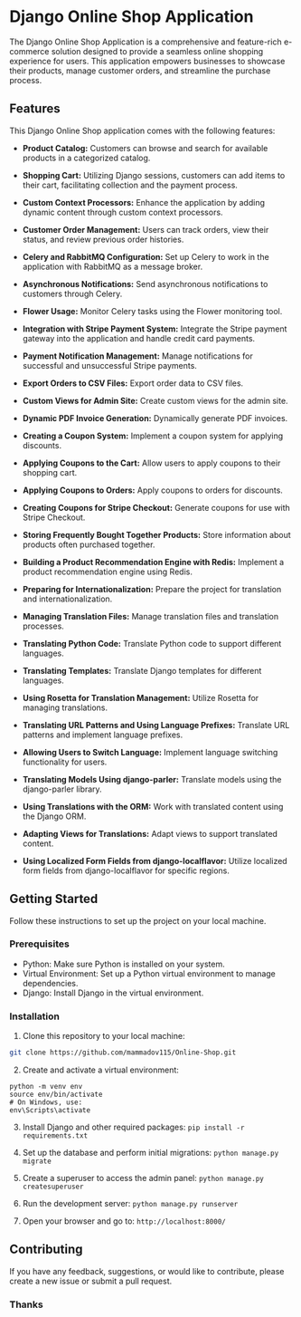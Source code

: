# Django Online Shop Application

The Django Online Shop Application is a comprehensive and feature-rich e-commerce solution designed to provide a seamless online shopping experience for users. This application empowers businesses to showcase their products, manage customer orders, and streamline the purchase process.

## Features

This Django Online Shop application comes with the following features:


- **Product Catalog:** Customers can browse and search for available products in a categorized catalog.

- **Shopping Cart:** Utilizing Django sessions, customers can add items to their cart, facilitating collection and the payment process.

- **Custom Context Processors:** Enhance the application by adding dynamic content through custom context processors.

- **Customer Order Management:** Users can track orders, view their status, and review previous order histories.

- **Celery and RabbitMQ Configuration:** Set up Celery to work in the application with RabbitMQ as a message broker.

- **Asynchronous Notifications:** Send asynchronous notifications to customers through Celery.

- **Flower Usage:** Monitor Celery tasks using the Flower monitoring tool.

- **Integration with Stripe Payment System:** Integrate the Stripe payment gateway into the application and handle credit card payments.

- **Payment Notification Management:** Manage notifications for successful and unsuccessful Stripe payments.

- **Export Orders to CSV Files:** Export order data to CSV files.

- **Custom Views for Admin Site:** Create custom views for the admin site.

- **Dynamic PDF Invoice Generation:** Dynamically generate PDF invoices.

- **Creating a Coupon System:** Implement a coupon system for applying discounts.

- **Applying Coupons to the Cart:** Allow users to apply coupons to their shopping cart.

- **Applying Coupons to Orders:** Apply coupons to orders for discounts.

- **Creating Coupons for Stripe Checkout:** Generate coupons for use with Stripe Checkout.

- **Storing Frequently Bought Together Products:** Store information about products often purchased together.

- **Building a Product Recommendation Engine with Redis:** Implement a product recommendation engine using Redis.

- **Preparing for Internationalization:** Prepare the project for translation and internationalization.

- **Managing Translation Files:** Manage translation files and translation processes.

- **Translating Python Code:** Translate Python code to support different languages.

- **Translating Templates:** Translate Django templates for different languages.

- **Using Rosetta for Translation Management:** Utilize Rosetta for managing translations.

- **Translating URL Patterns and Using Language Prefixes:** Translate URL patterns and implement language prefixes.

- **Allowing Users to Switch Language:** Implement language switching functionality for users.

- **Translating Models Using django-parler:** Translate models using the django-parler library.

- **Using Translations with the ORM:** Work with translated content using the Django ORM.

- **Adapting Views for Translations:** Adapt views to support translated content.

- **Using Localized Form Fields from django-localflavor:** Utilize localized form fields from django-localflavor for specific regions.


## Getting Started

Follow these instructions to set up the project on your local machine.

### Prerequisites

- Python: Make sure Python is installed on your system.
- Virtual Environment: Set up a Python virtual environment to manage dependencies.
- Django: Install Django in the virtual environment.

### Installation

1. Clone this repository to your local machine:

```bash 
git clone https://github.com/mammadov115/Online-Shop.git
```

2.  Create and activate a virtual environment:

```
python -m venv env
source env/bin/activate  
# On Windows, use: 
env\Scripts\activate
```

3. Install Django and other required packages:
``pip install -r requirements.txt``

4.  Set up the database and perform initial migrations:
``python manage.py migrate``

5. Create a superuser to access the admin panel:
``python manage.py createsuperuser``

6. Run the development server:
``python manage.py runserver``

7. Open your browser and go to:
``http://localhost:8000/``



## Contributing

If you have any feedback, suggestions, or would like to contribute, please create a new issue or submit a pull request.

### Thanks
